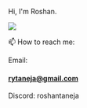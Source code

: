 Hi, I'm Roshan.

![](https://komarev.com/ghpvc/?username=daroshi11260&color=green&style=flat-square)
<!--
![Daroshi11260's GitHub stats](https://github-readme-stats.vercel.app/api?username=Daroshi11260&count_private=true&show_icons=true&theme=radical)
-->
<!--![Top Langs](https://github-readme-stats.vercel.app/api/top-langs/?username=roshantaneja&size_weight=0.5&count_weight=0.5&hide=html,css,cmake,makefile&langs_count=8&layout=compact)-->

<!--
![Skills](https://skillicons.dev/icons?i=py,java,cpp,discord,bots,js,html,pug,css,mongo,aws,ps,pr,ae)
-->
📫 How to reach me:

Email: <h4 href="mailto:rytaneja@gmail.com">rytaneja@gmail.com</h4>

Discord: roshantaneja

